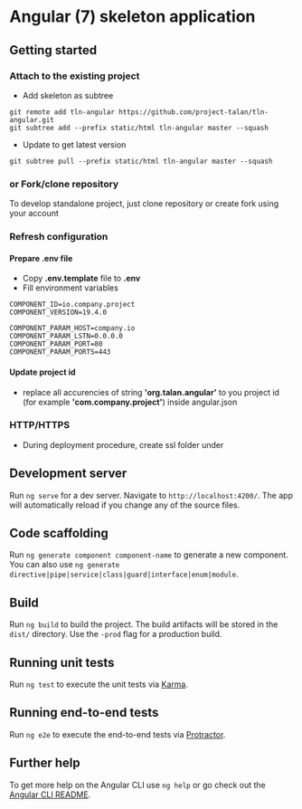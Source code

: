 # Angular (7) skeleton application

## Getting started

### Attach to the existing project

* Add skeleton as subtree
```
git remote add tln-angular https://github.com/project-talan/tln-angular.git
git subtree add --prefix static/html tln-angular master --squash
```
* Update to get latest version
```
git subtree pull --prefix static/html tln-angular master --squash
```

### or Fork/clone repository

To develop standalone project, just clone repository or create fork using your account

### Refresh configuration

#### Prepare .env file
* Copy **.env.template** file to **.env**
* Fill environment variables
```
COMPONENT_ID=io.company.project
COMPONENT_VERSION=19.4.0

COMPONENT_PARAM_HOST=company.io
COMPONENT_PARAM_LSTN=0.0.0.0
COMPONENT_PARAM_PORT=80
COMPONENT_PARAM_PORTS=443
```

#### Update project id

* replace all accurencies of string **'org.talan.angular'** to you project id (for example **'com.company.project'**) inside angular.json


### HTTP/HTTPS

* During deployment procedure, create ssl folder under 


## Development server

Run `ng serve` for a dev server. Navigate to `http://localhost:4200/`. The app will automatically reload if you change any of the source files.

## Code scaffolding

Run `ng generate component component-name` to generate a new component. You can also use `ng generate directive|pipe|service|class|guard|interface|enum|module`.

## Build

Run `ng build` to build the project. The build artifacts will be stored in the `dist/` directory. Use the `-prod` flag for a production build.

## Running unit tests

Run `ng test` to execute the unit tests via [Karma](https://karma-runner.github.io).

## Running end-to-end tests

Run `ng e2e` to execute the end-to-end tests via [Protractor](http://www.protractortest.org/).

## Further help

To get more help on the Angular CLI use `ng help` or go check out the [Angular CLI README](https://github.com/angular/angular-cli/blob/master/README.md).
